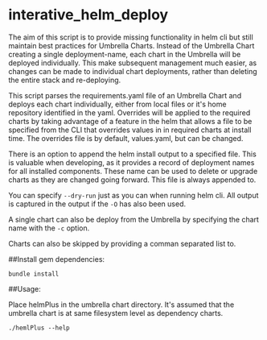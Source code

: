 # interative_helm_deploy
The aim of this script is to provide missing functionality in helm cli but still maintain best practices for Umbrella Charts.
Instead of the Umbrella Chart creating a single deployment-name, each chart in the Umbrella will be deployed individually.  This make subsequent management much easier, as changes can be made to individual chart deployments, rather than deleting the entire stack and re-deploying.

This script parses the requirements.yaml file of an Umbrella Chart and deploys each chart individually, either from local files or it's home repository identified in the yaml. Overrides will be applied to the required charts by taking advantage of a feature in the helm that allows a file to be specified from the CLI that overrides values in in required charts at install time. The overrides file is by default, values.yaml, but can be changed.

There is an option to append the helm install output to a specified file.  This is valuable when developing, as it provides a record of deployment names for all installed components.  These name can be used to delete or upgrade charts as they are changed going forward. This file is always appended to.

You can specify `--dry-run` just as you can when running helm cli. All output is captured in the output if the `-O` has also been used.

A single chart can also be deploy from the Umbrella by specifying the chart name with the `-c` option.

Charts can also be skipped by providing a comman separated list to.

##Install gem dependencies:

   `bundle install`

##Usage:

Place helmPlus in the umbrella chart directory.
It's assumed that the umbrella chart is at same filesystem level as dependency charts.


`./hemlPlus --help`
